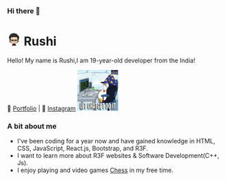 ### Hi there 👋

# <img src="avtar-without-bg.png" height="32"> Rushi

Hello! My name is Rushi,I am 19-year-old developer from the India!

📑 [Portfolio](https://) | 📸 [Instagram](https://www.instagram.com/rushi.panchal.2004/)                                                              <img aline="right" src="future-internet.gif" height="95">

### A bit about me
- I've been coding for a year now and have gained knowledge in HTML, CSS, JavaScript, React.js, Bootstrap, and R3F.
- I want to learn more about R3F websites & Software Development(C++, Js).
- I enjoy playing and video games [Chess](https://www.chess.com/member/panchalrushi) in my free time.

